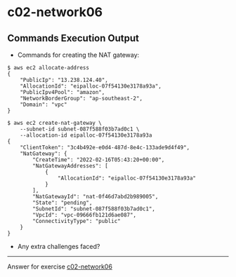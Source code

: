 # c02-network06

## Commands Execution Output

- Commands for creating the NAT gateway:
```
$ aws ec2 allocate-address
{
    "PublicIp": "13.238.124.40",
    "AllocationId": "eipalloc-07f54130e3178a93a",
    "PublicIpv4Pool": "amazon",
    "NetworkBorderGroup": "ap-southeast-2",
    "Domain": "vpc"
}

$ aws ec2 create-nat-gateway \
    --subnet-id subnet-087f588f03b7ad0c1 \
    --allocation-id eipalloc-07f54130e3178a93a
{
    "ClientToken": "3c4b492e-e0d4-487d-8e4c-133ade9d4f49",
    "NatGateway": {
        "CreateTime": "2022-02-16T05:43:20+00:00",
        "NatGatewayAddresses": [
            {
                "AllocationId": "eipalloc-07f54130e3178a93a"
            }
        ],
        "NatGatewayId": "nat-0f46d7abd2b989005",
        "State": "pending",
        "SubnetId": "subnet-087f588f03b7ad0c1",
        "VpcId": "vpc-09666fb121d6ae087",
        "ConnectivityType": "public"
    }
}
```

- Any extra challenges faced?


<!-- Don't change anything below this point-->
***
Answer for exercise [c02-network06](https://github.com/devopsacademyau/academy/blob/893381c6f0b69434d9e8597d3d4b1c17f9bc1371/classes/02class/exercises/c02-network06/README.md)
